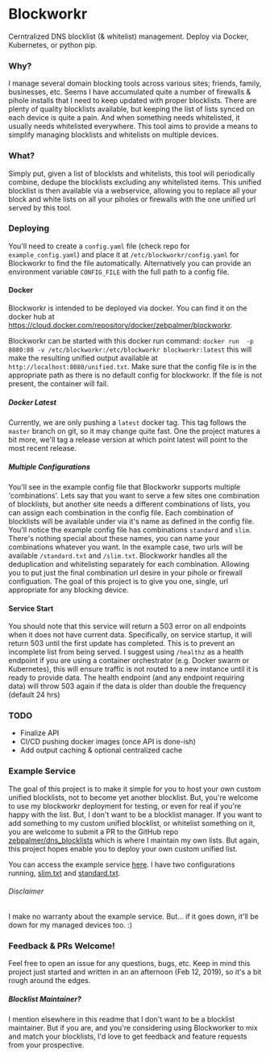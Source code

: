 # Blockworkr

Cerntralized DNS blocklist (& whitelist) management. Deploy via Docker, Kubernetes, or python pip. 

### Why?

I manage several domain blocking tools across various sites; friends, family, businesses, etc. Seems I have
 accumulated quite a number of firewalls & pihole installs that I need to keep updated with proper blocklists. 
 There are plenty of quality blocklists available, but keeping the list of lists synced on each device is quite a 
 pain. And when something needs whitelisted, it usually needs whitelisted everywhere. This tool aims to provide a 
 means to simplify managing blocklists and whitelists on multiple devices. 
 
### What?

Simply put, given a list of blocklsts and whitelists, this tool will periodically combine, dedupe the blocklists 
 excluding any whitelisted items. This unified blocklist is then available via a webservice, allowing you to 
 replace all your block and white lists on all your piholes or firewalls with the one unified url served by this tool. 
 
### Deploying 

You'll need to create a `config.yaml` file (check repo for `example_config.yaml`) and place it at
 `/etc/blockworkr/config.yaml` for Blockworkr to find the file automatically. Alternatively you can provide 
 an environment variable `CONFIG_FILE` with the full path to a config file. 

#### Docker
Blockworkr is intended to be deployed via docker. You can find it on the docker hub at 
https://cloud.docker.com/repository/docker/zebpalmer/blockworkr. 

Blockworkr can be started with this docker run command:
 `docker run  -p 8080:80 -v /etc/blockworkr:/etc/blockworkr blockworkr:latest`
 this will make the resulting unified output available at `http://localhost:8080/unified.txt`. Make sure that the 
 config file is in the appropriate path as there is no default config for blockworkr. If the file is not present, 
 the container will fail. 
 
##### Docker Latest
Currently, we are only pushing a `latest` docker tag. This tag follows the `master` branch on git, so it may change 
quite fast. One the project matures a bit more, we'll tag a release version at which point latest will point to the 
most recent release. 

 
##### Multiple Configurations

You'll see in the example config file that Blockworkr supports multiple 'combinations'. Lets say that
 you want to serve a few sites one combination of blocklists, but another site needs a different combinations of lists, 
 you can assign each combination in the config file. Each combination of blocklists will be available
 under via it's name as defined in the config file. You'll notice the example config file has combinations `standard` 
 and `slim`. There's nothing special about these names, you can name your combinations whatever you want. In the example
 case, two urls will be available `/standard.txt` and `/slim.txt`. Blockworkr handles all the deduplication and
 whitelisting separately for each combination. Allowing you to put just the final combination url desire in your pihole
 or firewall configuation. The goal of this project is to give you one, single, url appropriate for any blocking device.
 

#### Service Start 

You should note that this service will return a 503 error on all endpoints when it does not have current data. 
 Specifically, on service startup, it will return 503 until the first update has completed. This is to prevent 
 an incomplete list from being served. I suggest using `/healthz` as a health endpoint if you are using a container 
 orchestrator (e.g. Docker swarm or Kubernetes), this will ensure traffic is not routed to a new instance until it
 is ready to provide data. The health endpoint (and any endpoint requiring data) will throw 503 again if the data is 
 older than double the frequency (default 24 hrs) 



### TODO

* Finalize API 
* CI/CD pushing docker images (once API is done-ish)
* Add output caching & optional centralized cache 

### Example Service 

The goal of this project is to make it simple for you to host your own custom unified blocklists, not to become 
 yet another blocklist. But, you're welcome to use my blockworkr deployment for testing, or even for real if
 you're happy with the list. But, I don't want to be a blocklist manager. If you want to add something to my custom
 unified blocklist, or whitelist something on it, you are welcome to submit a PR to the GitHub repo 
 [zebpalmer/dns_blocklists](https://github.com/zebpalmer/dns_blocklists) which is where I maintain my own lists. But 
 again, this project hopes enable you to deploy your own custom unified list. 
 
You can access the example service [here](https://blockworkr.halo.sh/lists/). I have two configurations running, 
[slim.txt](https://blockworkr.halo.sh/lists/slim.txt) and 
[standard.txt](https://blockworkr.halo.sh/lists/standard.txt). 


###### Disclaimer

I make no warranty about the example service. But... if it goes down, it'll be down for my managed devices too. :)     


### Feedback & PRs Welcome!

Feel free to open an issue for any questions, bugs, etc. Keep in mind this project just started and written in an 
an afternoon (Feb 12, 2019), so it's a bit rough around the edges. 

##### Blocklist Maintainer?

I mention elsewhere in this readme that I don't want to be a blocklist maintainer. But if you are, and you're
 considering using Blockworker to mix and match your blocklists, I'd love to get feedback and feature requests
 from your prospective. 
